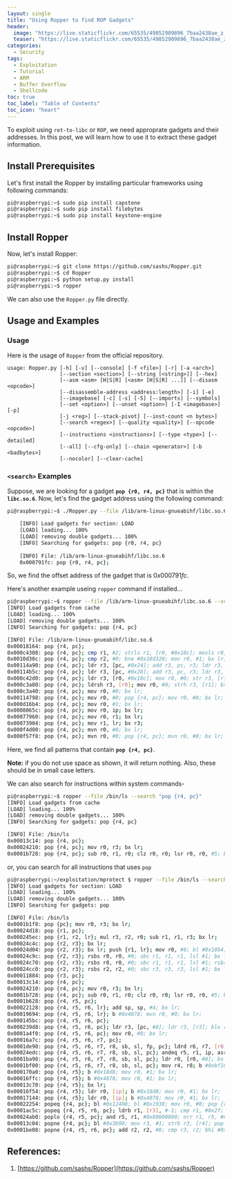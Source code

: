 ```yaml
---
layout: single
title: "Using Ropper to find ROP Gadgets"
header:
  image: "https://live.staticflickr.com/65535/49852909896_7baa2438ae_z.jpg"
  teaser: "https://live.staticflickr.com/65535/49852909896_7baa2438ae_z.jpg"
categories:
  - Security
tags:
  - Exploitation
  - Tutorial
  - ARM
  - Buffer Overflow
  - Shellcode
toc: true
toc_label: "Table of Contents"
toc_icon: "heart"
---
```


To exploit using `ret-to-libc` or `ROP`, we need approprate gadgets and their addresses. In this post, we will learn how to use it to extract these gadget information.

## Install Prerequisites
Let's first install the Ropper by installing particular frameworks using following commands:

```bash
pi@raspberrypi:~$ sudo pip install capstone
pi@raspberrypi:~$ sudo pip install filebytes
pi@raspberrypi:~$ sudo pip install keystone-engine
```

## Install Ropper
Now, let's install Ropper:
```bash
pi@raspberrypi:~$ git clone https://github.com/sashs/Ropper.git
pi@raspberrypi:~$ cd Ropper
pi@raspberrypi:~$ python setup.py install
pi@raspberrypi:~$ ropper
```

We can also use the `Ropper.py` file directly. 

## Usage and Examples
### Usage
Here is the usage of `Ropper` from the official repository.
```
usage: Ropper.py [-h] [-v] [--console] [-f <file>] [-r] [-a <arch>]
                 [--section <section>] [--string [<string>]] [--hex]
                 [--asm <asm> [H|S|R] [<asm> [H|S|R] ...]] [--disasm <opcode>]
                 [--disassemble-address <address:length>] [-i] [-e]
                 [--imagebase] [-c] [-s] [-S] [--imports] [--symbols]
                 [--set <option>] [--unset <option>] [-I <imagebase>] [-p]
                 [-j <reg>] [--stack-pivot] [--inst-count <n bytes>]
                 [--search <regex>] [--quality <quality>] [--opcode <opcode>]
                 [--instructions <instructions>] [--type <type>] [--detailed]
                 [--all] [--cfg-only] [--chain <generator>] [-b <badbytes>]
                 [--nocolor] [--clear-cache]
```

### `<search>` Examples
Suppose, we are looking for a gadget **`pop {r0, r4, pc}`** that is within the **`libc.so.6`**. Now, let's find the gadget address using the following command:
```bash
pi@raspberrypi:~$ ./Ropper.py --file /lib/arm-linux-gnueabihf/libc.so.6 --search "pop {r0, r4, pc}"

    [INFO] Load gadgets for section: LOAD
    [LOAD] loading... 100%
    [LOAD] removing double gadgets... 100%
    [INFO] Searching for gadgets: pop {r0, r4, pc}
    
    [INFO] File: /lib/arm-linux-gnueabihf/libc.so.6
    0x000791fc: pop {r0, r4, pc};
```
So, we find the offset address of the gadget that is $0x000791fc$.

Here's another example useing `ropper` command if installed...
```bash
pi@raspberrypi:~$ ropper --file /lib/arm-linux-gnueabihf/libc.so.6 --search "pop {r4, pc}"
[INFO] Load gadgets from cache
[LOAD] loading... 100%
[LOAD] removing double gadgets... 100%
[INFO] Searching for gadgets: pop {r4, pc}

[INFO] File: /lib/arm-linux-gnueabihf/libc.so.6
0x00018164: pop {r4, pc}; 
0x000c4308: pop {r4, pc}; cmp r1, #2; strls r1, [r0, #0x10c]; movls r0, #0; movhi r0, #0x16; bx lr; 
0x0010d30c: pop {r4, pc}; cmp r2, #0; bne #0x10d320; mov r0, #1; bx lr; 
0x00114a90: pop {r4, pc}; ldr r3, [pc, #0x24]; add r3, pc, r3; ldr r3, [r3]; ldr r3, [r3]; blx r3; 
0x00114b5c: pop {r4, pc}; ldr r3, [pc, #0x28]; add r3, pc, r3; ldr r3, [r3]; ldr r3, [r3, #4]; blx r3; 
0x000c42d0: pop {r4, pc}; ldr r3, [r0, #0x10c]; mov r0, #0; str r3, [r1]; bx lr; 
0x000c3a80: pop {r4, pc}; ldrsh r3, [r0]; mov r0, #0; strh r3, [r1]; bx lr; 
0x000c3a40: pop {r4, pc}; mov r0, #0; bx lr; 
0x00114798: pop {r4, pc}; mov r0, #0; pop {r4, pc}; mov r0, #0; bx lr; 
0x000d16b4: pop {r4, pc}; mov r0, #1; bx lr; 
0x0008065c: pop {r4, pc}; mov r0, ip; bx lr; 
0x00077960: pop {r4, pc}; mov r0, r1; bx lr; 
0x00073904: pop {r4, pc}; mov r1, lr; bx r3; 
0x000f4d00: pop {r4, pc}; mvn r0, #0; bx lr; 
0x000f57f8: pop {r4, pc}; mvn r0, #0; pop {r4, pc}; mvn r0, #0; bx lr;
```

Here, we find all patterns that contain **`pop {r4, pc}`**. 

**Note:** if you do not use space as shown, it will return nothing. Also, these should be in small case letters.

We can also search for instructions within system commands-
```bash
pi@raspberrypi:~$ ropper --file /bin/ls --search "pop {r4, pc}"
[INFO] Load gadgets from cache
[LOAD] loading... 100%
[LOAD] removing double gadgets... 100%
[INFO] Searching for gadgets: pop {r4, pc}

[INFO] File: /bin/ls
0x00013c14: pop {r4, pc}; 
0x00024210: pop {r4, pc}; mov r0, r3; bx lr; 
0x0001b728: pop {r4, pc}; sub r0, r1, r0; clz r0, r0; lsr r0, r0, #5; bx lr;
```

or, you can search for all instructions that uses `pop`
```bash
pi@raspberrypi:~/exploitation/mprotect $ ropper --file /bin/ls --search "pop"
[INFO] Load gadgets for section: LOAD
[LOAD] loading... 100%
[LOAD] removing double gadgets... 100%
[INFO] Searching for gadgets: pop

[INFO] File: /bin/ls
0x0001b1f8: pop {pc}; mov r0, r3; bx lr; 
0x00024d18: pop {r1, pc}; 
0x000245ec: pop {r1, r2, lr}; mul r3, r2, r0; sub r1, r1, r3; bx lr; 
0x00024c4c: pop {r2, r3}; bx lr; 
0x00024d04: pop {r2, r3}; bx lr; push {r1, lr}; mov r0, #8; bl #0x18b4; pop {r1, pc}; 
0x00024c9c: pop {r2, r3}; rsbs r0, r0, #0; sbc r1, r1, r1, lsl #1; bx lr; 
0x00024c70: pop {r2, r3}; rsbs r0, r0, #0; sbc r1, r1, r1, lsl #1; rsbs r2, r2, #0; sbc r3, r3, r3, lsl #1; bx lr; 
0x00024cc0: pop {r2, r3}; rsbs r2, r2, #0; sbc r3, r3, r3, lsl #1; bx lr; 
0x00011884: pop {r3, pc}; 
0x00013c14: pop {r4, pc}; 
0x00024210: pop {r4, pc}; mov r0, r3; bx lr; 
0x0001b728: pop {r4, pc}; sub r0, r1, r0; clz r0, r0; lsr r0, r0, #5; bx lr; 
0x0001b628: pop {r4, r5, pc}; 
0x00022128: pop {r4, r5, r6, lr}; add sp, sp, #4; bx lr; 
0x00019694: pop {r4, r5, r6, lr}; b #0x4878; mvn r0, #0; bx lr; 
0x000145bc: pop {r4, r5, r6, pc}; 
0x000239d8: pop {r4, r5, r6, pc}; ldr r3, [pc, #8]; ldr r3, [r3]; blx r3; 
0x0001a4f0: pop {r4, r5, r6, pc}; mov r0, #0; bx lr; 
0x00016a7c: pop {r4, r5, r6, r7, pc}; 
0x0001de98: pop {r4, r5, r6, r7, r8, sb, sl, fp, pc}; ldrd r6, r7, [r0]; mov r0, r6; mov r1, r7; blx r3; 
0x00024edc: pop {r4, r5, r6, r7, r8, sb, sl, pc}; andeq r5, r1, ip, asr r0; andeq r5, r1, r4, asr r0; bx lr; 
0x0001ba98: pop {r4, r5, r6, r7, r8, sb, sl, pc}; ldr r0, [r0, #8]; bx lr; 
0x0001bf00: pop {r4, r5, r6, r7, r8, sb, sl, pc}; mov r4, r8; b #0xbf10; ldr r0, [r4]; mov r1, r7; blx r6; 
0x000170a0: pop {r4, r5}; b #0x18d8; mov r0, #1; bx lr; 
0x00016ffc: pop {r4, r5}; b #0x4878; mov r0, #1; bx lr; 
0x00013c70: pop {r4, r5}; bx lr; 
0x00016f54: pop {r4, r5}; ldr r0, [ip]; b #0x18d8; mov r0, #1; bx lr; 
0x00017144: pop {r4, r5}; ldr r0, [ip]; b #0x4878; mov r0, #1; bx lr; 
0x00022254: popeq {r4, pc}; bl #0x12408; bl #0x1938; mov r0, #0; pop {r4, pc}; 
0x0001ac5c: popeq {r4, r5, r6, pc}; ldrb r1, [r3], #-1; cmp r1, #0x2f; beq #0xac54; pop {r4, r5, r6, pc}; 
0x00024ab0: poplo {r4, r5, pc}; and r5, r1, #0x80000000; orr r1, r5, #0x7f000000; orr r1, r1, #0xf00000; mov r0, #0; pop {r4, r5, pc}; 
0x00013c04: popne {r4, pc}; bl #0x3b90; mov r3, #1; strb r3, [r4]; pop {r4, pc}; 
0x0001be08: popne {r4, r5, r6, pc}; add r2, r2, #8; cmp r3, r2; bhi #0xbe00; mov r0, #0; pop {r4, r5, r6, pc};
```



## References:
1. [https://github.com/sashs/Ropper](https://github.com/sashs/Ropper)
<!--stackedit_data:
eyJoaXN0b3J5IjpbMTg3NjU3OTkxOCwtMjk0MzgzMCwyNTgyMz
QzODFdfQ==
-->